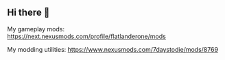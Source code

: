 ## Hi there 👋

My gameplay mods: https://next.nexusmods.com/profile/flatlanderone/mods

My modding utilities: https://www.nexusmods.com/7daystodie/mods/8769

<!--
**flatlanderone/flatlanderone** is a ✨ _special_ ✨ repository because its `README.md` (this file) appears on your GitHub profile.

Here are some ideas to get you started:

- 🔭 I’m currently working on ...
- 🌱 I’m currently learning ...
- 👯 I’m looking to collaborate on ...
- 🤔 I’m looking for help with ...
- 💬 Ask me about ...
- 📫 How to reach me: ...
- 😄 Pronouns: ...
- ⚡ Fun fact: ...
-->
